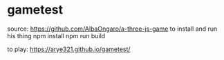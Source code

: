 # gametest

source:
https://github.com/AlbaOngaro/a-three-js-game
to install and run his thing 
npm install
npm run build

to play:
https://arye321.github.io/gametest/
